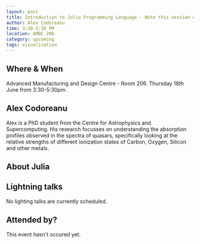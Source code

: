 ```yaml
---
layout: post
title: Introduction to Julia Programming Language - Note this session will run on *Thursday from 3:30pm*
author: Alex Codoreanu
time: 3:30-5:30 PM
location: AMDC 206
category: upcoming
tags: visualisation
---
```


## Where & When

Advanced Manufacturing and Design Centre - Room 206. Thursday 18th June from 3:30-5:30pm.

## Alex Codoreanu

Alex is a PhD student from the Centre for Astrophysics and Supercomputing. His research focusses on understanding the absorption profiles observed in the spectra of quasars, specifically looking at the relative strengths of different ionization states of Carbon, Oxygen, Silicon and other metals.

## About Julia

## Lightning talks

No lighting talks are currently scheduled.

## Attended by?

This event hasn't occured yet.
